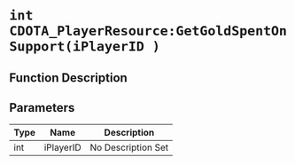 # `int CDOTA_PlayerResource:GetGoldSpentOnSupport(iPlayerID )`
## Function Description

## Parameters
Type|Name|Description
--|--|--
int|iPlayerID|No Description Set
